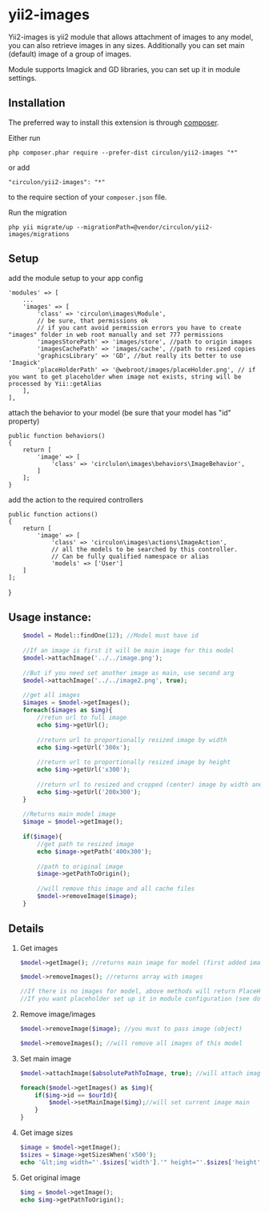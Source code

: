 yii2-images
===========
Yii2-images is yii2 module that allows attachment of images to any model, you can also retrieve images in any sizes. 
Additionally you can set main (default) image of a group of images.

Module supports Imagick and GD libraries, you can set up it in module settings.

Installation
-------------
The preferred way to install this extension is through [composer](http://getcomposer.org/download/).

Either run

``
php composer.phar require --prefer-dist circulon/yii2-images "*"
``

or add

``
"circulon/yii2-images": "*"
``

to the require section of your `composer.json` file.

Run the migration
```
php yii migrate/up --migrationPath=@vendor/circulon/yii2-images/migrations
```

Setup
-----
add the module setup to your app config 
 
    'modules' => [
    	...
		'images' => [
        	'class' => 'circulon\images\Module',
            // be sure, that permissions ok 
            // if you cant avoid permission errors you have to create "images" folder in web root manually and set 777 permissions
            'imagesStorePath' => 'images/store', //path to origin images
            'imagesCachePath' => 'images/cache', //path to resized copies
            'graphicsLibrary' => 'GD', //but really its better to use 'Imagick' 
            'placeHolderPath' => '@webroot/images/placeHolder.png', // if you want to get placeholder when image not exists, string will be processed by Yii::getAlias
        ],
    ],


attach the behavior to your model (be sure that your model has "id" property)
 
 	public function behaviors()
    {
    	return [
        	'image' => [
            	'class' => 'circlulon\images\behaviors\ImageBehavior',
            ]
        ];
    }
    
 
add the action to the required controllers
	
	public function actions()
	{
    	return [
        	'image' => [
          		'class' => 'circulon\images\actions\ImageAction',
				// all the models to be searched by this controller.
				// Can be fully qualified namespace or alias
          		'models' => ['User']  
        ]
    ];
}
   
    

Usage instance:
-------------

```php
    $model = Model::findOne(12); //Model must have id
    
    //If an image is first it will be main image for this model
    $model->attachImage('../../image.png');
    
    //But if you need set another image as main, use second arg
    $model->attachImage('../../image2.png', true);
    
    //get all images
    $images = $model->getImages();
    foreach($images as $img){
        //retun url to full image
        echo $img->getUrl();
        
        //return url to proportionally resized image by width
        echo $img->getUrl('300x');
    
        //return url to proportionally resized image by height
        echo $img->getUrl('x300');
        
        //return url to resized and cropped (center) image by width and height
        echo $img->getUrl('200x300');
    }
    
    //Returns main model image
    $image = $model->getImage();
    
    if($image){
        //get path to resized image 
        echo $image->getPath('400x300');
        
        //path to original image
        $image->getPathToOrigin();
        
        //will remove this image and all cache files
        $model->removeImage($image);
    }

```

Details
-------------
1. Get images
    ```php
    $model->getImage(); //returns main image for model (first added image or setted as main)
    
    $model->removeImages(); //returns array with images
    
    //If there is no images for model, above methods will return PlaceHolder images or null
    //If you want placeholder set up it in module configuration (see documentation)
    
    ```
2. Remove image/images
    ```php
    $model->removeImage($image); //you must to pass image (object)
    
    $model->removeImages(); //will remove all images of this model
    ```

3. Set main image
    ```php
    $model->attachImage($absolutePathToImage, true); //will attach image and make it main
    
    foreach($model->getImages() as $img){
        if($img->id == $ourId){
            $model->setMainImage($img);//will set current image main
        }
    }
    ```

4. Get image sizes
    ```php
    $image = $model->getImage();
    $sizes = $image->getSizesWhen('x500');
    echo '&lt;img width="'.$sizes['width'].'" height="'.$sizes['height'].'" src="'.$image->getUrl('x500').'" />';
    ```

5. Get original image
    ```php
    $img = $model->getImage();
    echo $img->getPathToOrigin();
    ```

